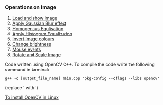 ### Operations on Image
1.  [Load and show image](./LoadImg.cpp)
2.  [Apply Gaussian Blur effect](./gaussianBlur.cpp)
3.  [Homogenous Equlisation](./homogenousEqualization.cpp)
4.  [Apply Histogram Equalization](./histogramEqualization.cpp)
5.  [Invert Image colours](./invertImg.cpp)
6.  [Change brightness](./ChangeBrightnessContrast.cpp)
7.  [Mouse events](./msouseEvents.cpp)
8.  [Rotate and Scale Image](./rotateScaleImg.cpp)


Code written using OpenCV C++.
To compile the code write the following command in terminal:

`g++ -o [output_file_name] main.cpp 'pkg-config --cflags --libs opencv'`

(replace ' with `)

[To install OpenCV in Linux](http://www.codebind.com/linux-tutorials/install-opencv-ubuntu-18-04-lts-c-cpp-linux/)
